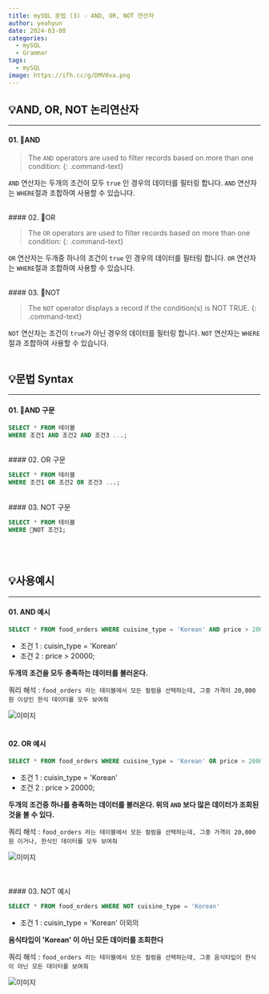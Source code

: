 ```yaml
---
title: mySQL 문법 (3) - AND, OR, NOT 연산자
author: yeahyun
date: 2024-03-08
categories:
  - mySQL
  - Grammar
tags:
  - mySQL
image: https://ifh.cc/g/DMV0va.png
---
```

## 💡AND, OR, NOT 논리연산자
---
#### 01. AND

>The `AND` operators are used to filter records based on more than one condition:
{: .command-text}

`AND` 연산자는 두개의 조건이 모두 `true` 인 경우의 데이터를 필터링 합니다.
`AND` 연산자는 `WHERE`절과 조합하여 사용할 수 있습니다.

<br>
#### 02. OR

>The `OR` operators are used to filter records based on more than one condition:
{: .command-text}

`OR` 연산자는 두개중 하나의 조건이 `true` 인 경우의 데이터를 필터링 합니다.
`OR` 연산자는 `WHERE`절과 조합하여 사용할 수 있습니다.

<br>
#### 03. NOT

>The `NOT` operator displays a record if the condition(s) is NOT TRUE.
{: .command-text}

`NOT` 연산자는 조건이 `true`가 아닌 경우의 데이터를 필터링 합니다.
`NOT` 연산자는 `WHERE`절과 조합하여 사용할 수 있습니다.
<br>
<br>

## 💡문법 Syntax
---
#### 01. AND 구문

```sql
SELECT * FROM 테이블
WHERE 조건1 AND 조건2 AND 조건3 ...;
```

<br>
#### 02. OR 구문

```sql
SELECT * FROM 테이블
WHERE 조건1 OR 조건2 OR 조건3 ...;
```

<br>
#### 03. NOT 구문

```sql
SELECT * FROM 테이블
WHERE NOT 조건1;
```
<br>
<br>


## 💡사용예시
---
#### 01. AND 예시

```sql
SELECT * FROM food_orders WHERE cuisine_type = 'Korean' AND price > 20000;
```

- 조건 1 : cuisin_type = 'Korean'
- 조건 2 : price > 20000;

**두개의 조건을 모두 충족하는 데이터를 불러온다.**   

쿼리 해석 : `food_orders 라는 테이블에서 모든 컬럼을 선택하는데, 그중 가격이 20,000원 이상인 한식 데이터를 모두 보여줘`

![이미지](https://ifh.cc/g/vb6pch.png)<br>
<br>
#### 02. OR 예시

```sql
SELECT * FROM food_orders WHERE cuisine_type = 'Korean' OR price > 20000;
```

- 조건 1 : cuisin_type = 'Korean'
- 조건 2 : price > 20000;

**두개의 조건중 하나를 충족하는 데이터를 불러온다. 위의 `AND` 보다 많은 데이터가 조회된 것을 볼 수 있다.** 

쿼리 해석 : `food_orders 라는 테이블에서 모든 컬럼을 선택하는데, 그중 가격이 20,000원 이거나, 한식인 데이터를 모두 보여줘`

![이미지](https://ifh.cc/g/woWk9g.jpg)

<br>
<br>
#### 03. NOT 예시

```sql
SELECT * FROM food_orders WHERE NOT cuisine_type = 'Korean'
```

- 조건 1 : cuisin_type = 'Korean' 이외의

**음식타입이 'Korean' 이 아닌 모든 데이터를 조회한다** 

쿼리 해석 : `food_orders 라는 테이블에서 모든 컬럼을 선택하는데, 그중 음식타입이 한식이 아닌 모든 데이터를 보여줘`

![이미지](https://ifh.cc/g/3BD3XT.jpg)


